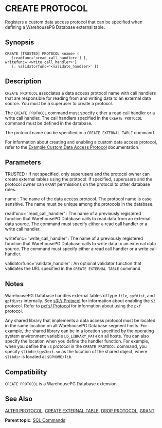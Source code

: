 # CREATE PROTOCOL 

Registers a custom data access protocol that can be specified when defining a WarehousePG Database external table.

## <a id="section2"></a>Synopsis 

``` {#sql_command_synopsis}
CREATE [TRUSTED] PROTOCOL <name> (
   [readfunc='<read_call_handler>'] [, writefunc='<write_call_handler>']
   [, validatorfunc='<validate_handler>' ])
```

## <a id="section3"></a>Description 

`CREATE PROTOCOL` associates a data access protocol name with call handlers that are responsible for reading from and writing data to an external data source. You must be a superuser to create a protocol.

The `CREATE PROTOCOL` command must specify either a read call handler or a write call handler. The call handlers specified in the `CREATE PROTOCOL` command must be defined in the database.

The protocol name can be specified in a `CREATE EXTERNAL TABLE` command.

For information about creating and enabling a custom data access protocol, refer to the [Example Custom Data Access Protocol](../../admin_guide/load/topics/g-example-custom-data-access-protocol.html) documentation.

## <a id="section4"></a>Parameters 

TRUSTED
:   If not specified, only superusers and the protocol owner can create external tables using the protocol. If specified, superusers and the protocol owner can `GRANT` permissions on the protocol to other database roles.

name
:   The name of the data access protocol. The protocol name is case sensitive. The name must be unique among the protocols in the database.

readfunc= 'read\_call\_handler'
:   The name of a previously registered function that WarehousePG Database calls to read data from an external data source. The command must specify either a read call handler or a write call handler.

writefunc= 'write\_call\_handler'
:   The name of a previously registered function that WarehousePG Database calls to write data to an external data source. The command must specify either a read call handler or a write call handler.

validatorfunc='validate\_handler'
:   An optional validator function that validates the URL specified in the `CREATE EXTERNAL TABLE` command.

## <a id="section5"></a>Notes 

WarehousePG Database handles external tables of type `file`, `gpfdist`, and `gpfdists` internally. See [s3:// Protocol](../../admin_guide/external/s3-protocol.html#amazon-emr/s3_prereq) for information about enabling the `S3` protocol. Refer to [pxf:// Protocol](../../admin_guide/external/pxf-protocol.html) for information about using the `pxf` protocol.

Any shared library that implements a data access protocol must be located in the same location on all WarehousePG Database segment hosts. For example, the shared library can be in a location specified by the operating system environment variable `LD_LIBRARY_PATH` on all hosts. You can also specify the location when you define the handler function. For example, when you define the `s3` protocol in the `CREATE PROTOCOL` command, you specify `$libdir/gps3ext.so` as the location of the shared object, where `$libdir` is located at `$GPHOME/lib`.

## <a id="section7"></a>Compatibility 

`CREATE PROTOCOL` is a WarehousePG Database extension.

## <a id="section8"></a>See Also 

[ALTER PROTOCOL](ALTER_PROTOCOL.html), [CREATE EXTERNAL TABLE](CREATE_EXTERNAL_TABLE.html), [DROP PROTOCOL](DROP_PROTOCOL.html), [GRANT](GRANT.html)

**Parent topic:** [SQL Commands](../sql_commands/sql_ref.html)

